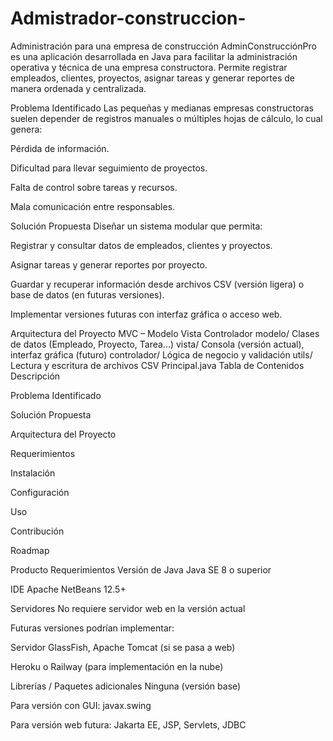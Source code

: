 # Admistrador-construccion-
Administración para una empresa de construcción 
AdminConstrucciónPro es una aplicación desarrollada en Java para facilitar la administración operativa y técnica de una empresa constructora. Permite registrar empleados, clientes, proyectos, asignar tareas y generar reportes de manera ordenada y centralizada.

Problema Identificado
Las pequeñas y medianas empresas constructoras suelen depender de registros manuales o múltiples hojas de cálculo, lo cual genera:

Pérdida de información.

Dificultad para llevar seguimiento de proyectos.

Falta de control sobre tareas y recursos.

Mala comunicación entre responsables.

Solución Propuesta
Diseñar un sistema modular que permita:

Registrar y consultar datos de empleados, clientes y proyectos.

Asignar tareas y generar reportes por proyecto.

Guardar y recuperar información desde archivos CSV (versión ligera) o base de datos (en futuras versiones).

Implementar versiones futuras con interfaz gráfica o acceso web.

Arquitectura del Proyecto
MVC – Modelo Vista Controlador
modelo/
Clases de datos (Empleado, Proyecto, Tarea...)
vista/
 Consola (versión actual), interfaz gráfica (futuro)
controlador/
Lógica de negocio y validación
utils/
Lectura y escritura de archivos CSV
Principal.java
Tabla de Contenidos
Descripción

Problema Identificado

Solución Propuesta

Arquitectura del Proyecto

Requerimientos

Instalación

Configuración

Uso

Contribución

Roadmap

Producto
Requerimientos
Versión de Java
Java SE 8 o superior

IDE
Apache NetBeans 12.5+

Servidores
No requiere servidor web en la versión actual

Futuras versiones podrían implementar:

Servidor GlassFish, Apache Tomcat (si se pasa a web)

Heroku o Railway (para implementación en la nube)

Librerías / Paquetes adicionales
Ninguna (versión base)

Para versión con GUI: javax.swing

Para versión web futura: Jakarta EE, JSP, Servlets, JDBC
